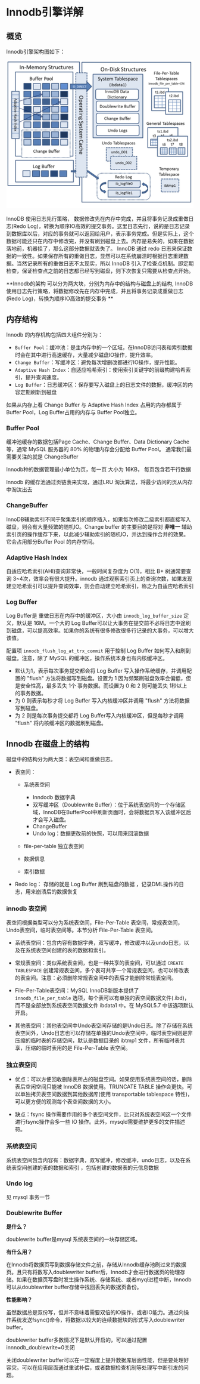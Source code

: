 # Innodb引擎详解

## 概览

Innodb引擎架构图如下：

 ![img](assets/up-8659437a99909e0694b75a1a01787ea33f0.JPEG) 

InnoDB 使用日志先行策略， 数据修改先在内存中完成，并且将事务记录成重做日志(Redo Log)，转换为顺序IO高效的提交事务。这里日志先行，说的是日志记录到数据库以后，对应的事务就可以返回给用户，表示事务完成。但是实际上，这个数据可能还只在内存中修改完，并没有刷到磁盘上去。内存是易失的，如果在数据落地前，机器挂了，那么这部分数据就丢失了。
InnoDB 通过 redo 日志来保证数据的一致性。如果保存所有的重做日志，显然可以在系统崩溃时根据日志重建数据。当然记录所有的重做日志不太现实，所以 InnoDB 引入了检查点机制。即定期检查，保证检查点之前的日志都已经写到磁盘，则下次恢复只需要从检查点开始。 

**Innodb的架构 可以分为两大块，分别为内存中的结构与磁盘上的结构, InnoDB 使用日志先行策略，将数据修改先在内存中完成，并且将事务记录成重做日志(Redo Log)，转换为顺序IO高效的提交事务 **





## 内存结构

Innodb 的内存机构包括四大组件分别为：

- `Buffer Pool`：缓冲池：是主内存中的一个区域，在InnoDB访问表和索引数据时会在其中进行高速缓存，大量减少磁盘IO操作，提升效率。
- `Change Buffer`：写缓冲区：避免每次增删改都进行IO操作，提升性能。
- `Adaptive Hash Index`：自适应哈希索引：使用索引关键字的前缀构建哈希索引，提升查询速度。
- `Log Buffer`：日志缓冲区：保存要写入磁盘上的日志文件的数据，缓冲区的内容定期刷新到磁盘

如果从内存上看 Change Buffer 与 Adaptive Hash Index 占用的内存都属于Buffer Pool，Log Buffer占用的内存与 Buffer Pool独立。 



### Buffer Pool

 缓冲池缓存的数据包括Page Cache、Change Buffer、Data Dictionary Cache等，通常 MySQL 服务器的 80% 的物理内存会分配给 Buffer Pool。 通常我们最需要关注的就是 ChangeBuffer

Innodb种的数据管理最小单位为页，每一页 大小为 16KB， 每页包含若干行数据 

Innodb 的缓存池通过页链表来实现，通过LRU 淘汰算法，将最少访问的页从内存中淘汰出去



### ChangeBuffer

InnoDB辅助索引不同于聚集索引的顺序插入，如果每次修改二级索引都直接写入磁盘，则会有大量频繁的随机IO。Change buffer 的主要目的是将对 **非唯一** 辅助索引页的操作缓存下来，以此减少辅助索引的随机IO，并达到操作合并的效果。它会占用部分Buffer Pool 的内存空间。



### Adaptive Hash Index

自适应哈希索引(AHI)查询非常快，一般时间复杂度为 O(1)，相比 B+ 树通常要查询 3~4次，效率会有很大提升。innodb 通过观察索引页上的查询次数，如果发现建立哈希索引可以提升查询效率，则会自动建立哈希索引，称之为自适应哈希索引



### Log Buffer

Log Buffer是 重做日志在内存中的缓冲区，大小由 `innodb_log_buffer_size` 定义，默认是 16M。一个大的 Log Buffer可以让大事务在提交前不必将日志中途刷到磁盘，可以提高效率。如果你的系统有很多修改很多行记录的大事务，可以增大该值。

配置项 `innodb_flush_log_at_trx_commit` 用于控制 Log Buffer 如何写入和刷到磁盘。注意，除了 MySQL 的缓冲区，操作系统本身也有内核缓冲区。

- 默认为1，表示每次事务提交都会将 Log Buffer 写入操作系统缓存，并调用配置的 "flush" 方法将数据写到磁盘。设置为 1 因为频繁刷磁盘效率会偏低，但是安全性高，最多丢失 1个 事务数据。而设置为 0 和 2 则可能丢失 1秒以上 的事务数据。
- 为 0 则表示每秒才将 Log Buffer 写入内核缓冲区并调用 "flush" 方法将数据写到磁盘。
- 为 2 则是每次事务提交都将 Log Buffer写入内核缓冲区，但是每秒才调用 "flush" 将内核缓冲区的数据刷到磁盘。



## Innodb 在磁盘上的结构

 磁盘中的结构分为两大类：表空间和重做日志。 

- 表空间：

  - 系统表空间

    - Inndodb 数据字典
    - 双写缓冲区（Doublewrite Buffer）：位于系统表空间的一个存储区域，InnoDB在BufferPool中刷新页面时，会将数据页写入该缓冲区后才会写入磁盘。
    - ChangeBuffer
    - Undo log：数据更改前的快照，可以用来回滚数据

  -   file-per-table 独立表空间 

    - 数据信息
    - 索引数据

    

- Redo log： 存储的就是 Log Buffer 刷到磁盘的数据 ，记录DML操作的日志，用来崩溃后的数据恢复



### innodb 表空间

 表空间根据类型可以分为系统表空间，File-Per-Table 表空间，常规表空间，Undo表空间，临时表空间等。本节分析 File-Per-Table 表空间。 

- 系统表空间：包含内容有数据字典，双写缓冲，修改缓冲以及undo日志，以及在系统表空间创建的表的数据和索引。

- 常规表空间：类似系统表空间，也是一种共享的表空间，可以通过 `CREATE TABLESPACE` 创建常规表空间，多个表可共享一个常规表空间，也可以修改表的表空间。注意：必须删除常规表空间中的表后才能删除常规表空间。
- File-Per-Table表空间：MySQL InnoDB新版本提供了 `innodb_file_per_table` 选项，每个表可以有单独的表空间数据文件(.ibd)，而不是全部放到系统表空间数据文件 ibdata1 中。在 MySQL5.7 中该选项默认开启。
- 其他表空间：其他表空间中Undo表空间存储的是Undo日志。除了存储在系统表空间外，Undo日志也可以存储在单独的Undo表空间中。临时表空间则是非压缩的临时表的存储空间，默认是数据目录的 ibtmp1 文件，所有临时表共享，压缩的临时表用的是 File-Per-Table 表空间。



### 独立表空间

- 优点：可以方便回收删除表所占的磁盘空间。如果使用系统表空间的话，删除表后空闲空间只能被 InnoDB 数据使用。TRUNCATE TABLE 操作会更快。可以单独拷贝表空间数据到其他数据库(使用 transportable tablespace 特性)，可以更方便的观测每个表空间数据的大小。

- 缺点：fsync 操作需要作用的多个表空间文件，比只对系统表空间这一个文件进行fsync操作会多一些 IO 操作。此外，mysqld需要维护更多的文件描述符。



### 系统表空间

 系统表空间包含内容有：数据字典，双写缓冲，修改缓冲，undo日志，以及在系统表空间创建的表的数据和索引 ，包括创建的数据表的元信息数据



### Undo log

见 mysql 事务一节





### Doublewrite Buffer

**是什么？**

doublewrite buffer是mysql 系统表空间的一块存储区域。

**有什么用？**

在Innodb将数据页写到数据存储文件之前，存储从Innodb缓存池刷过来的数据页。且只有将数写入doublewriter buffer后，Innodb才会进行数据页的物理存储。如果在数据页写盘时发生操作系统、存储系统、或者myql进程中断，Innodb可以从doublewriter buffer存储中找回丢失的数据页备份。

**性能影响？**

虽然数据总是双份写，但并不意味着需要双倍的IO操作，或者IO能力。通过向操作系统发送fsync()命令，将数据以较大的连续数据块的形式写入doublewriter buffer。

doublewriter buffer多数情况下是默认开启的，可以通过配置innnodb_doublewrite=0关闭

关闭doublewriter buffer可以在一定程度上提升数据库层面性能，但是要处理好容灾。可以在应用层面通过重试补偿，或者数据检查机制等处理写中断引发的问题。

